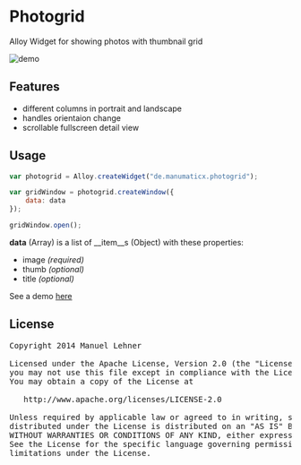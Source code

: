 # Photogrid

Alloy Widget for showing photos with thumbnail grid

![demo](https://raw2.github.com/manumaticx/demos/master/photogrid/screenshots/android_02_framed.png)

## Features
* different columns in portrait and landscape
* handles orientaion change
* scrollable fullscreen detail view

## Usage

```javascript
var photogrid = Alloy.createWidget("de.manumaticx.photogrid");

var gridWindow = photogrid.createWindow({
    data: data
});

gridWindow.open();
```
__data__ (Array) is a list of __item__s (Object) with these properties:
- image _(required)_
- thumb _(optional)_
- title _(optional)_
 
See a demo [here](https://github.com/manumaticx/demos/tree/master/photogrid)

## License

<pre>
Copyright 2014 Manuel Lehner

Licensed under the Apache License, Version 2.0 (the "License");
you may not use this file except in compliance with the License.
You may obtain a copy of the License at

   http://www.apache.org/licenses/LICENSE-2.0

Unless required by applicable law or agreed to in writing, software
distributed under the License is distributed on an "AS IS" BASIS,
WITHOUT WARRANTIES OR CONDITIONS OF ANY KIND, either express or implied.
See the License for the specific language governing permissions and
limitations under the License.
</pre>
